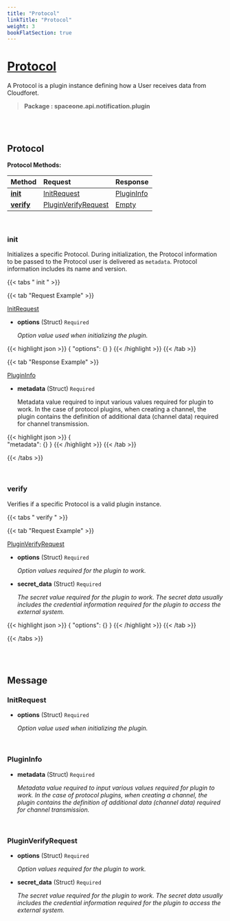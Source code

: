 ```yaml
---
title: "Protocol"
linkTitle: "Protocol"
weight: 3
bookFlatSection: true
---
```

# [Protocol](#Protocol)
A Protocol is a plugin instance defining how a User receives data from Cloudforet.


>  **Package : spaceone.api.notification.plugin**

<br>
<br>

## Protocol





**Protocol Methods:**


| Method | Request | Response |
| :----- | :-------- | :-------- |
| [**init**](./Protocol#init) | [InitRequest](Protocol#initrequest) | [PluginInfo](Protocol#plugininfo) |
| [**verify**](./Protocol#verify) | [PluginVerifyRequest](Protocol#pluginverifyrequest) | [Empty](Protocol#empty) |



    
<br>

### init

Initializes a specific Protocol. During initialization, the Protocol information to be passed to the Protocol user is delivered as `metadata`. Protocol information includes its name and version.







 {{< tabs " init " >}}

 {{< tab "Request Example" >}}



[InitRequest](./Protocol#initrequest)

* **options** (Struct)   `Required` 

  *Option value used when initializing the plugin.*





{{< highlight json >}}
{
   "options": {}
}
{{< /highlight >}}
{{< /tab >}}


 {{< tab "Response Example" >}}

[PluginInfo](#PLUGININFO)
* **metadata** (Struct)   `Required` 

  Metadata value required to input various values required for plugin to work.
In the case of protocol plugins, when creating a channel, the plugin contains the definition of additional data (channel data) required for channel transmission.



{{< highlight json >}}
{   
   "metadata": {}
}
{{< /highlight >}}
{{< /tab >}}


{{< /tabs >}}


    
<br>

### verify

Verifies if a specific Protocol is a valid plugin instance.







 {{< tabs " verify " >}}

 {{< tab "Request Example" >}}



[PluginVerifyRequest](./Protocol#pluginverifyrequest)

* **options** (Struct)   `Required` 

  *Option values required for the plugin to work.*


* **secret_data** (Struct)   `Required` 

  *The secret value required for the plugin to work.
The secret data usually includes the credential information required for the plugin to access the external system.*





{{< highlight json >}}
{
   "options": {}
}
{{< /highlight >}}
{{< /tab >}}



{{< /tabs >}}


    


<br>
<br>

## Message



### InitRequest
* **options** (Struct)   `Required` 

  *Option value used when initializing the plugin.*

    <br>

### PluginInfo
* **metadata** (Struct)   `Required` 

  *Metadata value required to input various values required for plugin to work.
In the case of protocol plugins, when creating a channel, the plugin contains the definition of additional data (channel data) required for channel transmission.*

    <br>

### PluginVerifyRequest
* **options** (Struct)   `Required` 

  *Option values required for the plugin to work.*

    
* **secret_data** (Struct)   `Required` 

  *The secret value required for the plugin to work.
The secret data usually includes the credential information required for the plugin to access the external system.*

    <br>

